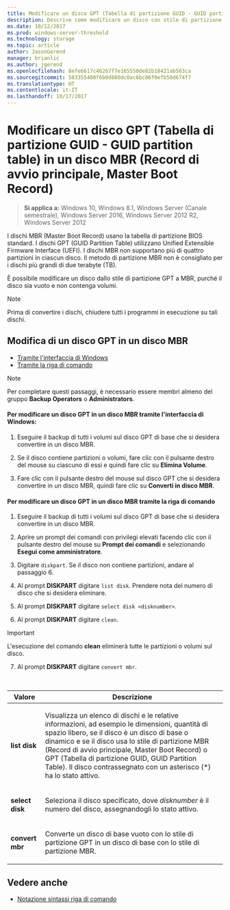 ```yaml
---
title: Modificare un disco GPT (Tabella di partizione GUID - GUID partition table) in un disco MBR (Record di avvio principale, Master Boot Record)
description: Descrive come modificare un disco con stile di partizione GPT (Tabella di partizione GUID - GUID partition table) in un disco con stile di partizione MBR (Record di avvio principale, Master Boot Record).
ms.date: 10/12/2017
ms.prod: windows-server-threshold
ms.technology: storage
ms.topic: article
author: JasonGerend
manager: brianlic
ms.author: jgerend
ms.openlocfilehash: 8efe6617c46267f7e165550de82b18421ab563ca
ms.sourcegitcommit: 583355400f6b0d880dc0ac6bc06f0efb50d674f7
ms.translationtype: HT
ms.contentlocale: it-IT
ms.lasthandoff: 10/17/2017
---
```

# <a name="change-a-guid-partition-table-gpt-disk-into-a-master-boot-record-mbr-disk"></a>Modificare un disco GPT (Tabella di partizione GUID - GUID partition table) in un disco MBR (Record di avvio principale, Master Boot Record)

> **Si applica a:** Windows 10, Windows 8.1, Windows Server (Canale semestrale), Windows Server 2016, Windows Server 2012 R2, Windows Server 2012

I dischi MBR (Master Boot Record) usano la tabella di partizione BIOS standard. I dischi GPT (GUID Partition Table) utilizzano Unified Extensible Firmware Interface (UEFI). I dischi MBR non supportano più di quattro partizioni in ciascun disco. Il metodo di partizione MBR non è consigliato per i dischi più grandi di due terabyte (TB).

È possibile modificare un disco dallo stile di partizione GPT a MBR, purché il disco sia vuoto e non contenga volumi.

> [!NOTE]
> Prima di convertire i dischi, chiudere tutti i programmi in esecuzione su tali dischi.

<a name="changing-a-gpt-disk-into-an-mbr-disk"></a>Modifica di un disco GPT in un disco MBR
-------------------------------------------------------

-   [Tramite l'interfaccia di Windows](#BKMK_WINUI)
-   [Tramite la riga di comando](#BKMK_CMD)

> [!NOTE]
> Per completare questi passaggi, è necessario essere membri almeno del gruppo **Backup Operators** o **Administrators**.

 <a id="BKMK_WINUI"></a>
#### <a name="to-change-a-gpt-disk-into-an-mbr-disk-using-the-windows-interface"></a>Per modificare un disco GPT in un disco MBR tramite l'interfaccia di Windows:

1.  Eseguire il backup di tutti i volumi sul disco GPT di base che si desidera convertire in un disco MBR.

2.  Se il disco contiene partizioni o volumi, fare clic con il pulsante destro del mouse su ciascuno di essi e quindi fare clic su **Elimina Volume**.

3.  Fare clic con il pulsante destro del mouse sul disco GPT che si desidera convertire in un disco MBR, quindi fare clic su **Converti in disco MBR**.

 <a id="BKMK_CMD"></a>
#### <a name="to-change-a-gpt-disk-into-an-mbr-disk-using-a-command-line"></a>Per modificare un disco GPT in un disco MBR tramite la riga di comando

1.  Eseguire il backup di tutti i volumi sul disco GPT di base che si desidera convertire in un disco MBR.

2.  Aprire un prompt dei comandi con privilegi elevati facendo clic con il pulsante destro del mouse su **Prompt dei comandi** e selezionando **Esegui come amministratore**.

3. Digitare `diskpart`. Se il disco non contiene partizioni, andare al passaggio 6.

4.  Al prompt **DISKPART** digitare `list disk`. Prendere nota del numero di disco che si desidera eliminare.

5.  Al prompt **DISKPART** digitare `select disk <disknumber>`.

6.  Al prompt **DISKPART** digitare `clean`.

> [!IMPORTANT]
> L'esecuzione del comando **clean** eliminerà tutte le partizioni o volumi sul disco.

7.  Al prompt **DISKPART** digitare `convert mbr`.

<br />

| Valore | Descrizione |
| --- | --- |
| <p>**list disk**</p> | <p>Visualizza un elenco di dischi e le relative informazioni, ad esempio le dimensioni, quantità di spazio libero, se il disco è un disco di base o dinamico e se il disco usa lo stile di partizione MBR (Record di avvio principale, Master Boot Record) o GPT (Tabella di partizione GUID, GUID Partition Table). Il disco contrassegnato con un asterisco (*) ha lo stato attivo.</p> |
| <p>**select disk**</p> | <p>Seleziona il disco specificato, dove <em>disknumber</em> è il numero del disco, assegnandogli lo stato attivo.</p> | <p>**clean**</p> | <p>Rimuove tutte le partizioni o volumi dal disco con lo stato attivo.</p> |
| <p>**convert mbr**</p> | <p>Converte un disco di base vuoto con lo stile di partizione GPT in un disco di base con lo stile di partizione MBR.</p>

## <a name="see-also"></a>Vedere anche

-   [Notazione sintassi riga di comando](https://technet.microsoft.com/library/cc742449(v=ws.11).aspx)


